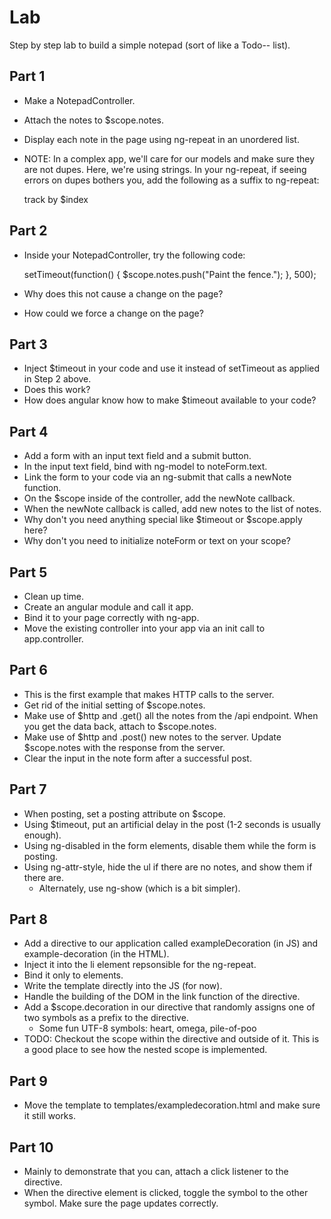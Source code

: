 # Lab

Step by step lab to build a simple notepad (sort of like a Todo-- list).



## Part 1

* Make a NotepadController.
* Attach the notes to $scope.notes.
* Display each note in the page using ng-repeat in an unordered list.

* NOTE: In a complex app, we'll care for our models and make sure they are not dupes. Here, we're using strings. In your ng-repeat, if seeing errors on dupes bothers you, add the following as a suffix to ng-repeat:

    track by $index

## Part 2

* Inside your NotepadController, try the following code:

    setTimeout(function() {
        $scope.notes.push("Paint the fence.");
    }, 500);

* Why does this not cause a change on the page?
* How could we force a change on the page?



## Part 3

* Inject $timeout in your code and use it instead of setTimeout as applied in Step 2 above.
* Does this work?
* How does angular know how to make $timeout available to your code?



## Part 4

* Add a form with an input text field and a submit button.
* In the input text field, bind with ng-model to noteForm.text.
* Link the form to your code via an ng-submit that calls a newNote function.
* On the $scope inside of the controller, add the newNote callback.
* When the newNote callback is called, add new notes to the list of notes.
* Why don't you need anything special like $timeout or $scope.apply here?
* Why don't you need to initialize noteForm or text on your scope?



## Part 5

* Clean up time.
* Create an angular module and call it app.
* Bind it to your page correctly with ng-app.
* Move the existing controller into your app via an init call to app.controller.



## Part 6

* This is the first example that makes HTTP calls to the server.
* Get rid of the initial setting of $scope.notes.
* Make use of $http and .get() all the notes from the /api endpoint. When you get the data back, attach to $scope.notes.
* Make use of $http and .post() new notes to the server. Update $scope.notes with the response from the server.
* Clear the input in the note form after a successful post.



## Part 7

* When posting, set a posting attribute on $scope.
* Using $timeout, put an artificial delay in the post (1-2 seconds is usually enough).
* Using ng-disabled in the form elements, disable them while the form is posting.
* Using ng-attr-style, hide the ul if there are no notes, and show them if there are.
    * Alternately, use ng-show (which is a bit simpler).



## Part 8

* Add a directive to our application called exampleDecoration (in JS) and example-decoration (in the HTML).
* Inject it into the li element repsonsible for the ng-repeat.
* Bind it only to elements.
* Write the template directly into the JS (for now).
* Handle the building of the DOM in the link function of the directive.
* Add a $scope.decoration in our directive that randomly assigns one of two symbols as a prefix to the directive.
    * Some fun UTF-8 symbols: heart, omega, pile-of-poo
* TODO: Checkout the scope within the directive and outside of it. This is a good place to see how the nested scope is implemented.



## Part 9

* Move the template to templates/exampledecoration.html and make sure it still works.



## Part 10

* Mainly to demonstrate that you can, attach a click listener to the directive.
* When the directive element is clicked, toggle the symbol to the other symbol. Make sure the page updates correctly.
